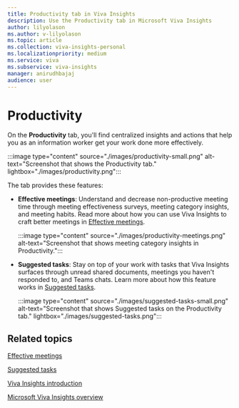 ```yaml
---
title: Productivity tab in Viva Insights
description: Use the Productivity tab in Microsoft Viva Insights
author: lilyolason
ms.author: v-lilyolason
ms.topic: article
ms.collection: viva-insights-personal
ms.localizationpriority: medium 
ms.service: viva
ms.subservice: viva-insights
manager: anirudhbajaj
audience: user
---
```


# Productivity

On the **Productivity** tab, you'll find centralized insights and actions that help you as an information worker get your work done more effectively. 

:::image type="content" source="./images/productivity-small.png" alt-text="Screenshot that shows the Productivity tab." lightbox="./images/productivity.png":::

The tab provides these features:

* **Effective meetings**: Understand and decrease non-productive meeting time through meeting effectiveness surveys, meeting category insights, and meeting habits. Read more about how you can use Viva Insights to craft better meetings in [Effective meetings](effective-meetings.md).

    :::image type="content" source="./images/productivity-meetings.png" alt-text="Screenshot that shows meeting category insights in Productivity.":::

* **Suggested tasks**: Stay on top of your work with tasks that Viva Insights surfaces through unread shared documents, meetings you haven't responded to, and Teams chats. Learn more about how this feature works in [Suggested tasks](suggested-tasks.md).

    <!--need updated image that doesn't contain unread docs content-->

    :::image type="content" source="./images/suggested-tasks-small.png" alt-text="Screenshot that shows Suggested tasks on the Productivity tab." lightbox="./images/suggested-tasks.png":::


## Related topics

[Effective meetings](effective-meetings.md)

[Suggested tasks](suggested-tasks.md)

[Viva Insights introduction](viva-teams-app.md)

[Microsoft Viva Insights overview](viva-teams-app.md)